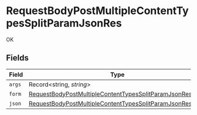 # RequestBodyPostMultipleContentTypesSplitParamJsonRes

OK


## Fields

| Field                                                                                                                                           | Type                                                                                                                                            | Required                                                                                                                                        | Description                                                                                                                                     |
| ----------------------------------------------------------------------------------------------------------------------------------------------- | ----------------------------------------------------------------------------------------------------------------------------------------------- | ----------------------------------------------------------------------------------------------------------------------------------------------- | ----------------------------------------------------------------------------------------------------------------------------------------------- |
| `args`                                                                                                                                          | Record<string, *string*>                                                                                                                        | :heavy_minus_sign:                                                                                                                              | N/A                                                                                                                                             |
| `form`                                                                                                                                          | [RequestBodyPostMultipleContentTypesSplitParamJsonResForm](../../models/operations/requestbodypostmultiplecontenttypessplitparamjsonresform.md) | :heavy_minus_sign:                                                                                                                              | N/A                                                                                                                                             |
| `json`                                                                                                                                          | [RequestBodyPostMultipleContentTypesSplitParamJsonResJson](../../models/operations/requestbodypostmultiplecontenttypessplitparamjsonresjson.md) | :heavy_minus_sign:                                                                                                                              | N/A                                                                                                                                             |